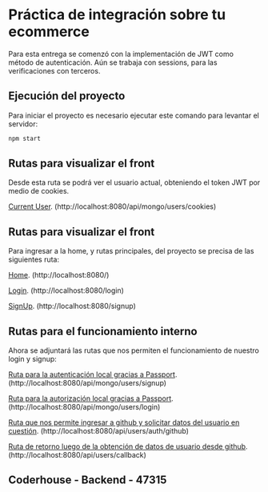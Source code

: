 # Práctica de integración sobre tu ecommerce

Para esta entrega se comenzó con la implementación de JWT como método de autenticación. Aún se trabaja con sessions, para las verificaciones con terceros.

## Ejecución del proyecto

Para iniciar el proyecto es necesario ejecutar este comando para levantar el servidor:

```bash
npm start
```

## Rutas para visualizar el front 

Desde esta ruta se podrá ver el usuario actual, obteniendo el token JWT por medio de cookies.

[Current User](http://localhost:8080/api/mongo/users/cookies). (http://localhost:8080/api/mongo/users/cookies)

## Rutas para visualizar el front 

Para ingresar a la home, y rutas principales, del proyecto se precisa de las siguientes ruta:

[Home](http://localhost:8080/). (http://localhost:8080/)

[Login](http://localhost:8080/login). (http://localhost:8080/login)

[SignUp](http://localhost:8080/signup). (http://localhost:8080/signup)

## Rutas para el funcionamiento interno

Ahora se adjuntará las rutas que nos permiten el funcionamiento de nuestro login y signup:

[Ruta para la autenticación local gracias a Passport](http://localhost:8080/api/mongo/users/signup). (http://localhost:8080/api/mongo/users/signup)

[Ruta para la autorización local gracias a Passport](http://localhost:8080/api/mongo/users/login). (http://localhost:8080/api/mongo/users/login)

[Ruta que nos permite ingresar a github y solicitar datos del usuario en cuestión](http://localhost:8080/api/users/auth/github). (http://localhost:8080/api/users/auth/github)

[Ruta de retorno luego de la obtención de datos de usuario desde github](http://localhost:8080/api/users/callback). (http://localhost:8080/api/users/callback)

## Coderhouse - Backend - 47315